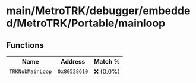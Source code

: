 # main/MetroTRK/debugger/embedded/MetroTRK/Portable/mainloop

## Functions

| Name | Address | Match % |
|------|---------|---------|
| `TRKNubMainLoop` | `0x80528610` | :x: (0.0%) |